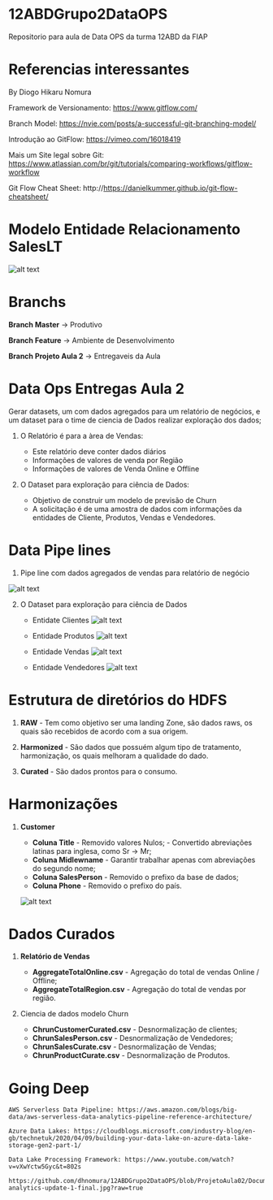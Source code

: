# 12ABDGrupo2DataOPS
Repositorio para aula de Data OPS da turma 12ABD da FIAP

# Referencias interessantes

By Diogo Hikaru Nomura

Framework de Versionamento: https://www.gitflow.com/

Branch Model: https://nvie.com/posts/a-successful-git-branching-model/

Introdução ao GitFlow: https://vimeo.com/16018419

Mais um Site legal sobre Git: https://www.atlassian.com/br/git/tutorials/comparing-workflows/gitflow-workflow

Git Flow Cheat Sheet: http://https://danielkummer.github.io/git-flow-cheatsheet/

# Modelo Entidade Relacionamento SalesLT

![alt text](https://github.com/dhnomura/12ABDGrupo2DataOPS/blob/main/assessment/SalesLT_ER.png?raw=true_)

# Branchs

**Branch Master** -> Produtivo

**Branch Feature** -> Ambiente de Desenvolvimento

**Branch Projeto Aula 2** -> Entregaveis da Aula

# Data Ops Entregas Aula 2

Gerar datasets, um com dados agregados para um relatório de negócios, e um dataset para o time de ciencia de Dados realizar exploração dos dados;

1. O Relatório é para a àrea de Vendas:
	-	Este relatório deve conter dados diários
	-	Informações de valores de venda por Região
	-	Informações de valores de Venda Online e Offline

2. O Dataset para exploração para ciência de Dados:
	-	Objetivo de construir um modelo de previsão de Churn
	-	A solicitação é de uma amostra de dados com informações da entidades de Cliente, Produtos, Vendas e Vendedores.

# Data Pipe lines

1. Pipe line com dados agregados de vendas para relatório de negócio

![alt text](https://github.com/dhnomura/12ABDGrupo2DataOPS/blob/ProjetoAula02/DocumentacaoTalend/RelatorioVendas.PNG)

2. O Dataset para exploração para ciência de Dados

	-	Entidate Clientes
		![alt text](https://github.com/dhnomura/12ABDGrupo2DataOPS/blob/ProjetoAula02/DocumentacaoTalend/IngestaoCustomer.PNG?raw=true)

	-	Entidade Produtos
		![alt text](https://github.com/dhnomura/12ABDGrupo2DataOPS/blob/ProjetoAula02/DocumentacaoTalend/IngestaoProduto.PNG?raw=true)

	-	Entidade Vendas
		![alt text](https://github.com/dhnomura/12ABDGrupo2DataOPS/blob/ProjetoAula02/DocumentacaoTalend/IngestaoSales.PNG?raw=true)

	-	Entidade Vendedores
		![alt text](https://github.com/dhnomura/12ABDGrupo2DataOPS/blob/ProjetoAula02/DocumentacaoTalend/IngestaoSalesPerson.PNG?raw=true)

# Estrutura de diretórios do HDFS

1. **RAW** - Tem como objetivo ser uma landing Zone, são dados raws, os quais são recebidos de acordo com a sua origem.

2. **Harmonized** - São dados que possuém algum tipo de tratamento, harmonização, os quais melhoram a qualidade do dado.

3. **Curated** - São dados prontos para o consumo.

# Harmonizações

1.	**Customer**
	-	**Coluna Title** 		- Removido valores Nulos;
					 		- Convertido abreviações latinas para inglesa, como Sr -> Mr;
	-	**Coluna Midlewname**	- Garantir trabalhar apenas com abreviações do segundo nome;	
	-	**Coluna SalesPerson**	- Removido o prefixo da base de dados;
	-	**Coluna Phone**		- Removido o prefixo do país.

	![alt text](https://github.com/dhnomura/12ABDGrupo2DataOPS/blob/ProjetoAula02/DocumentacaoTalend/CustomerHarmonized.PNG?raw=true)

# Dados Curados

1.	**Relatório de Vendas**
	-	**AggregateTotalOnline<date>.csv**	- Agregação do total de vendas Online / Offline;
	-	**AggregateTotalRegion<date>.csv**  - Agregação do total de vendas por região.

2. 	Ciencia de dados modelo Churn
	-	**ChrunCustomerCurated<date>.csv** 	- Desnormalização de clientes;
	-	**ChrunSalesPerson<date>.csv**		- Desnormalização de Vendedores;
	-	**ChrunSalesCurate<date>.csv**		- Desnormalização de Vendas;
	-	**ChrunProductCurate<date>.csv**	- Desnormalização de Produtos.

# Going Deep

	AWS Serverless Data Pipeline: https://aws.amazon.com/blogs/big-data/aws-serverless-data-analytics-pipeline-reference-architecture/

	Azure Data Lakes: https://cloudblogs.microsoft.com/industry-blog/en-gb/technetuk/2020/04/09/building-your-data-lake-on-azure-data-lake-storage-gen2-part-1/

	Data Lake Processing Framework: https://www.youtube.com/watch?v=vXwYctw5Gyc&t=802s

	https://github.com/dhnomura/12ABDGrupo2DataOPS/blob/ProjetoAula02/DocumentacaoTalend/data-analytics-update-1-final.jpg?raw=true
